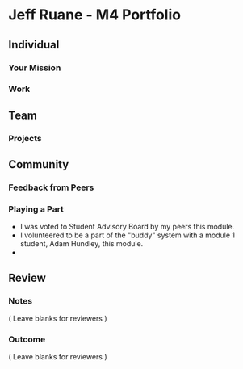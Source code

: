 # Jeff Ruane - M4 Portfolio

## Individual

### Your Mission


### Work



## Team

### Projects



## Community

### Feedback from Peers



### Playing a Part

* I was voted to Student Advisory Board by my peers this module.
* I volunteered to be a part of the "buddy" system with a module 1 student, Adam Hundley, this module.
*
## Review

### Notes

( Leave blanks for reviewers )

### Outcome

( Leave blanks for reviewers )
